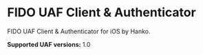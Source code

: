 # FIDO UAF Client & Authenticator

FIDO UAF Client & Authenticator for iOS by Hanko.

**Supported UAF versions:** 1.0
